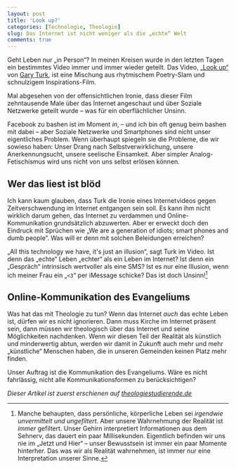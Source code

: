```yaml
---
layout: post
title: 'Look up?'
categories: [Technologie, Theologie]
slug: Das Internet ist nicht weniger als die „echte“ Welt
comments: true
---
```


Geht Leben nur „in Person“? In meinen Kreisen wurde in den letzten Tagen ein bestimmtes Video immer und immer wieder geteilt. Das Video, [„Look up“](https://www.youtube.com/watch?v=Z7dLU6fk9QY&feature=youtu.be) von [Gary Turk](https://twitter.com/Gary_Turk), ist eine Mischung aus rhytmischem Poetry-Slam und schnulzigem Inspirations-Film.

Mal abgesehen von der offensichtlichen Ironie, dass dieser Film zehntausende Male über das Internet angeschaut und über Soziale Netzwerke geteilt wurde – was für ein oberflächlicher Unsinn. 

Facebook zu bashen ist im Moment *in*, – und ich bin oft genug beim bashen mit dabei – aber Soziale Netzwerke und Smartphones sind nicht unser eigentliches Problem. Wenn überhaupt spiegeln sie die Probleme, die wir sowieso haben: Unser Drang nach Selbstverwirklichung, unsere Anerkennungsucht, unsere seelische Einsamkeit. Aber simpler Analog-Fetischismus wird uns nicht von uns selbst erlösen können.

## Wer das liest ist blöd

Ich kann kaum glauben, dass Turk die Ironie eines Internetvideos gegen Zeitverschwendung im Internet entgangen sein soll. Es kann ihm nicht wirklich darum gehen, das Internet zu verdammen und Online-Kommunikation grundsätzlich abzuwerten. Aber er erweckt doch den Eindruck mit Sprüchen wie „We are a generation of idiots; smart phones and dumb people“. Was will er denn mit solchen Beleidungen erreichen?

„All this technology we have, it's just an illusion“, sagt Turk im Video. Ist denn das „echte“ Leben „echter“ als ein Leben im Internet? Ist denn ein „Gespräch“ intrinsisch wertvoller als eine SMS? Ist es nur eine Illusion, wenn ich meiner Frau ein „`<3`“ per iMessage schicke? Das ist doch Unsinn\![^filter]

[^filter]: Manche behaupten, dass persönliche, körperliche Leben sei *irgendwie unvermittelt und ungefiltert*. Aber unsere Wahrnehmung der Realität ist *immer* gefiltert. Unser Gehirn interpretiert Informationen aus dem Sehnerv, das dauert ein paar Millisekunden. Eigentlich befinden wir uns nie im „Jetzt und Hier“ – unser Bewusstsein ist immer ein paar Momente hinterher. Das was wir als Realität wahrnehmen, ist immer nur eine Interpretation unserer Sinne.

## Online-Kommunikation des Evangeliums

Was hat das mit Theologie zu tun? Wenn das Internet *auch* das echte Leben ist, dürfen wir es nicht ignorieren. Dann muss Kirche im Internet präsent sein, dann müssen wir theologisch über das Internet und seine Möglichkeiten nachdenken. Wenn wir diesen Teil der Realität als künstlich und minderwertig abtun, werden wir damit in Zukunft auch mehr und mehr „künstliche“ Menschen haben, die in unseren Gemeinden keinen Platz mehr finden.

Unser Auftrag ist die Kommunikation des Evangeliums. Wäre es nicht fahrlässig, nicht alle Kommunikationsformen zu berücksichtigen?

*Dieser Artikel ist zuerst erschienen auf [theologiestudierende.de](http://www.theologiestudierende.de/2014/05/12/moment-mal-look-up/)*